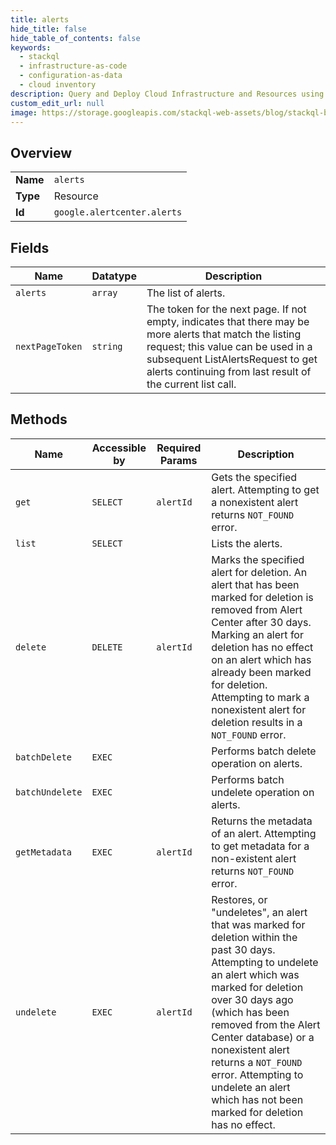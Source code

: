 ```yaml
---
title: alerts
hide_title: false
hide_table_of_contents: false
keywords:
  - stackql
  - infrastructure-as-code
  - configuration-as-data
  - cloud inventory
description: Query and Deploy Cloud Infrastructure and Resources using SQL
custom_edit_url: null
image: https://storage.googleapis.com/stackql-web-assets/blog/stackql-blog-post-featured-image.png
---
```

  
    

## Overview
<table><tbody>
<tr><td><b>Name</b></td><td><code>alerts</code></td></tr>
<tr><td><b>Type</b></td><td>Resource</td></tr>
<tr><td><b>Id</b></td><td><code>google.alertcenter.alerts</code></td></tr>
</tbody></table>

## Fields
| Name | Datatype | Description |
| ---- | -------- | ----------- |
| `alerts` | `array` | The list of alerts. |
| `nextPageToken` | `string` | The token for the next page. If not empty, indicates that there may be more alerts that match the listing request; this value can be used in a subsequent ListAlertsRequest to get alerts continuing from last result of the current list call. |
## Methods
| Name | Accessible by | Required Params | Description |
| ---- | ------------- | --------------- | ----------- |
| `get` | `SELECT` | `alertId` | Gets the specified alert. Attempting to get a nonexistent alert returns `NOT_FOUND` error. |
| `list` | `SELECT` |  | Lists the alerts. |
| `delete` | `DELETE` | `alertId` | Marks the specified alert for deletion. An alert that has been marked for deletion is removed from Alert Center after 30 days. Marking an alert for deletion has no effect on an alert which has already been marked for deletion. Attempting to mark a nonexistent alert for deletion results in a `NOT_FOUND` error. |
| `batchDelete` | `EXEC` |  | Performs batch delete operation on alerts. |
| `batchUndelete` | `EXEC` |  | Performs batch undelete operation on alerts. |
| `getMetadata` | `EXEC` | `alertId` | Returns the metadata of an alert. Attempting to get metadata for a non-existent alert returns `NOT_FOUND` error. |
| `undelete` | `EXEC` | `alertId` | Restores, or "undeletes", an alert that was marked for deletion within the past 30 days. Attempting to undelete an alert which was marked for deletion over 30 days ago (which has been removed from the Alert Center database) or a nonexistent alert returns a `NOT_FOUND` error. Attempting to undelete an alert which has not been marked for deletion has no effect. |
